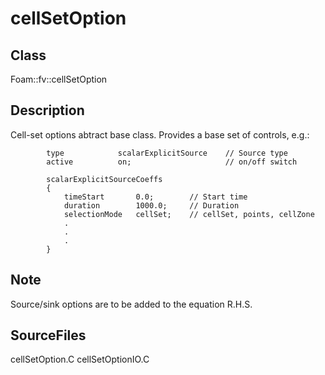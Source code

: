 # cellSetOption 
## Class
Foam::fv::cellSetOption

## Description
Cell-set options abtract base class.  Provides a base set of controls,
e.g.:
```
        type            scalarExplicitSource    // Source type
        active          on;                     // on/off switch

        scalarExplicitSourceCoeffs
        {
            timeStart       0.0;        // Start time
            duration        1000.0;     // Duration
            selectionMode   cellSet;    // cellSet, points, cellZone
            .
            .
            .
        }
```

## Note
Source/sink options are to be added to the equation R.H.S.

## SourceFiles
cellSetOption.C
cellSetOptionIO.C

